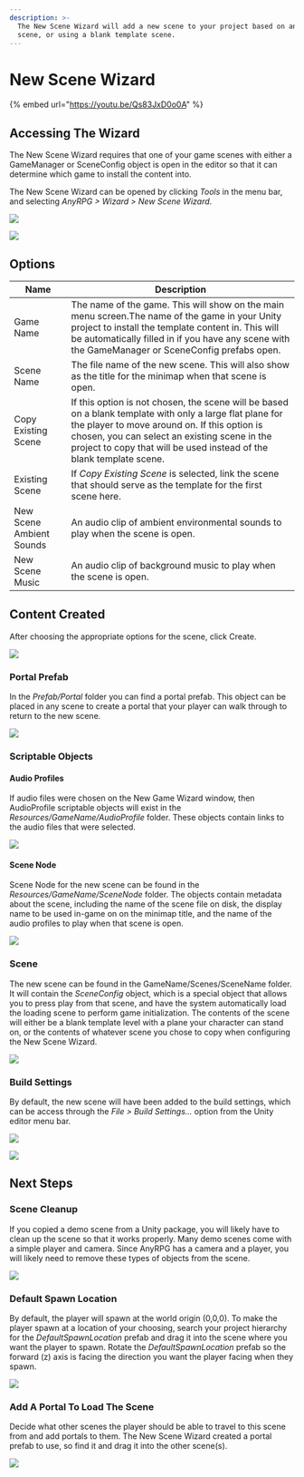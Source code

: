 ```yaml
---
description: >-
  The New Scene Wizard will add a new scene to your project based on an existing
  scene, or using a blank template scene.
---
```


# New Scene Wizard

{% embed url="https://youtu.be/Qs83JxD0o0A" %}

## Accessing The Wizard

The New Scene Wizard requires that one of your game scenes with either a GameManager or SceneConfig object is open in the editor so that it can determine which game to install the content into.

The New Scene Wizard can be opened by clicking _Tools_ in the menu bar, and selecting _AnyRPG > Wizard > New Scene Wizard_.

![](<../.gitbook/assets/image (65).png>)

![](<../.gitbook/assets/image (17).png>)

## Options

| Name                     | Description                                                                                                                                                                                                                                                                        |
| ------------------------ | ---------------------------------------------------------------------------------------------------------------------------------------------------------------------------------------------------------------------------------------------------------------------------------- |
| Game Name                | The name of the game.  This will show on the main menu screen.The name of the game in your Unity project to install the template content in.  This will be automatically filled in if you have any scene with the GameManager or SceneConfig prefabs open.                         |
| Scene Name               | The file name of the new scene. This will also show as the title for the minimap when that scene is open.                                                                                                                                                                          |
| Copy Existing Scene      | If this option is not chosen, the scene will be based on a blank template with only a large flat plane for the player to move around on.  If this option is chosen, you can select an existing scene in the project to copy that will be used instead of the blank template scene. |
| Existing Scene           | If _Copy Existing Scene_ is selected, link the scene that should serve as the template for the first scene here.                                                                                                                                                                   |
| New Scene Ambient Sounds | An audio clip of ambient environmental sounds to play when the scene is open.                                                                                                                                                                                                      |
| New Scene Music          | An audio clip of background music to play when the scene is open.                                                                                                                                                                                                                  |

## Content Created

After choosing the appropriate options for the scene, click Create.

![](<../.gitbook/assets/image (39).png>)

### Portal Prefab

In the _Prefab/Portal_ folder you can find a portal prefab.  This object can be placed in any scene to create a portal that your player can walk through to return to the new scene.

![](<../.gitbook/assets/image (11) (1).png>)

### Scriptable Objects

#### Audio Profiles

If audio files were chosen on the New Game Wizard window, then AudioProfile scriptable objects will exist in the _Resources/GameName/AudioProfile_ folder.  These objects contain links to the audio files that were selected.

![](<../.gitbook/assets/image (13).png>)

#### Scene Node

Scene Node for the new scene can be found in the _Resources/GameName/SceneNode_ folder.  The objects contain metadata about the scene, including the name of the scene file on disk, the display name to be used in-game on on the minimap title, and the name of the audio profiles to play when that scene is open.

![](<../.gitbook/assets/image (64).png>)

### Scene

The new scene can be found in the GameName/Scenes/SceneName folder. It will contain the _SceneConfig_ object, which is a special object that allows you to press play from that scene, and have the system automatically load the loading scene to perform game initialization.  The contents of the scene will either be a blank template level with a plane your character can stand on, or the contents of whatever scene you chose to copy when configuring the New Scene Wizard.

![](<../.gitbook/assets/image (15).png>)

### Build Settings

By default, the new scene will have been added to the build settings, which can be access through the _File > Build Settings..._ option from the Unity editor menu bar.

![](<../.gitbook/assets/image (30).png>)

![](<../.gitbook/assets/image (16).png>)

## Next Steps

### Scene Cleanup

If you copied a demo scene from a Unity package, you will likely have to clean up the scene so that it works properly.  Many demo scenes come with a simple player and camera.  Since AnyRPG has a camera and a player, you will likely need to remove these types of objects from the scene.

![](<../.gitbook/assets/image (46).png>)

### Default Spawn Location

By default, the player will spawn at the world origin (0,0,0).  To make the player spawn at a location of your choosing, search your project hierarchy for the _DefaultSpawnLocation_ prefab and drag it into the scene where you want the player to spawn.  Rotate the _DefaultSpawnLocation_ prefab so the forward (z) axis is facing the direction you want the player facing when they spawn.

![](<../.gitbook/assets/image (91).png>)

### Add A Portal To Load The Scene

Decide what other scenes the player should be able to travel to this scene from and add portals to them.  The New Scene Wizard created a portal prefab to use, so find it and drag it into the other scene(s).

![](<../.gitbook/assets/image (9) (1).png>)
